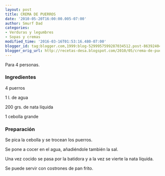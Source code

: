 ```yaml
---
layout: post
title: CREMA DE PUERROS
date: '2010-05-20T16:00:00.005-07:00'
author: Smurf Dad
categories:
- Verduras y legumbres
- Sopas y cremas
modified_time: '2016-03-16T01:53:16.480-07:00'
blogger_id: tag:blogger.com,1999:blog-5299957599287034512.post-8639240466402019652
blogger_orig_url: http://recetas-desa.blogspot.com/2010/05/crema-de-puerros.html
---
```


Para 4 personas.

<h3>Ingredientes</h3>

4 puerros

1 l. de agua

200 grs. de nata l&iacute;quida

1 cebolla grande

<h3>Preparaci&oacute;n</h3>

Se pica la cebolla y se trocean los puerros.

Se pone a cocer en el agua, a&ntilde;adi&eacute;ndole tambi&eacute;n la sal.

Una vez cocido se pasa por la batidora y a la vez se vierte la nata l&iacute;quida.

Se puede servir con costrones de pan frito.

